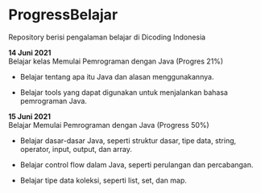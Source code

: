 # ProgressBelajar
Repository berisi pengalaman belajar di Dicoding Indonesia

**14 Juni 2021**  
Belajar kelas Memulai Pemrograman dengan Java (Progres 21%)

* Belajar tentang apa itu Java dan alasan menggunakannya.

* Belajar tools yang dapat digunakan untuk menjalankan bahasa pemrograman Java.

**15 Juni 2021**  
Belajar Memulai Pemrograman dengan Java (Progress 50%)

* Belajar dasar-dasar Java, seperti struktur dasar, tipe data, string, operator, input, output, dan array.

* Belajar control flow dalam Java, seperti perulangan dan percabangan.

* Belajar tipe data koleksi, seperti list, set, dan map.
